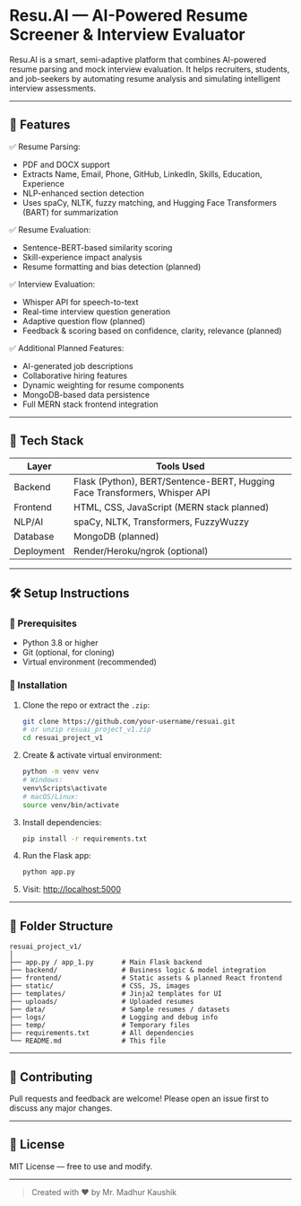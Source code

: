 # Resu.AI — AI-Powered Resume Screener & Interview Evaluator

Resu.AI is a smart, semi-adaptive platform that combines AI-powered resume parsing and mock interview evaluation. It helps recruiters, students, and job-seekers by automating resume analysis and simulating intelligent interview assessments.

---

## 🚀 Features

✅ Resume Parsing:
- PDF and DOCX support
- Extracts Name, Email, Phone, GitHub, LinkedIn, Skills, Education, Experience
- NLP-enhanced section detection
- Uses spaCy, NLTK, fuzzy matching, and Hugging Face Transformers (BART) for summarization

✅ Resume Evaluation:
- Sentence-BERT-based similarity scoring
- Skill-experience impact analysis
- Resume formatting and bias detection (planned)

✅ Interview Evaluation:
- Whisper API for speech-to-text
- Real-time interview question generation
- Adaptive question flow (planned)
- Feedback & scoring based on confidence, clarity, relevance (planned)

✅ Additional Planned Features:
- AI-generated job descriptions
- Collaborative hiring features
- Dynamic weighting for resume components
- MongoDB-based data persistence
- Full MERN stack frontend integration

---

## 🧠 Tech Stack

| Layer        | Tools Used                                                                 |
|--------------|----------------------------------------------------------------------------|
| Backend      | Flask (Python), BERT/Sentence-BERT, Hugging Face Transformers, Whisper API |
| Frontend     | HTML, CSS, JavaScript (MERN stack planned)                                |
| NLP/AI       | spaCy, NLTK, Transformers, FuzzyWuzzy                                      |
| Database     | MongoDB (planned)                                                          |
| Deployment   | Render/Heroku/ngrok (optional)                                             |

---

## 🛠️ Setup Instructions

### 🔧 Prerequisites
- Python 3.8 or higher
- Git (optional, for cloning)
- Virtual environment (recommended)

### 🧩 Installation

1. Clone the repo or extract the `.zip`:
   ```bash
   git clone https://github.com/your-username/resuai.git
   # or unzip resuai_project_v1.zip
   cd resuai_project_v1
   ```

2. Create & activate virtual environment:
   ```bash
   python -m venv venv
   # Windows:
   venv\Scripts\activate
   # macOS/Linux:
   source venv/bin/activate
   ```

3. Install dependencies:
   ```bash
   pip install -r requirements.txt
   ```

4. Run the Flask app:
   ```bash
   python app.py
   ```

5. Visit:
   [http://localhost:5000](http://localhost:5000)

---

## 📂 Folder Structure

```
resuai_project_v1/
│
├── app.py / app_1.py       # Main Flask backend
├── backend/                # Business logic & model integration
├── frontend/               # Static assets & planned React frontend
├── static/                 # CSS, JS, images
├── templates/              # Jinja2 templates for UI
├── uploads/                # Uploaded resumes
├── data/                   # Sample resumes / datasets
├── logs/                   # Logging and debug info
├── temp/                   # Temporary files
├── requirements.txt        # All dependencies
└── README.md               # This file
```

---

## 🤝 Contributing
Pull requests and feedback are welcome! Please open an issue first to discuss any major changes.

---

## 📜 License
MIT License — free to use and modify.

---

> Created with ❤️ by Mr. Madhur Kaushik
